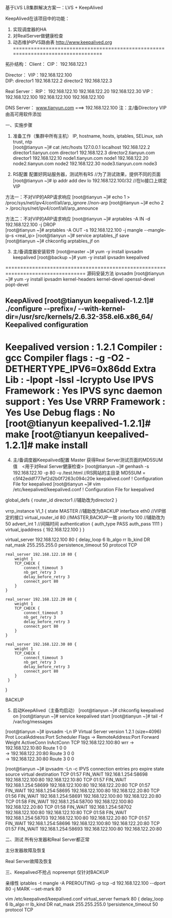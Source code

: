 
基于LVS LB集群解决方案一：LVS + KeepAlived

KeepAlived在该项目中的功能：
1. 实现调度器的HA
2. 对RealServer做健康检查
3. 动态维护IPVS路由表
http://www.keepalived.org
=================================================================================

拓扑结构：
Client：                                   CIP： 192.168.122.1

Director：  							  VIP：192.168.122.100  
					 DIP:     director1 192.168.122.2   director2 192.168.122.3                                      
											
Real Server： RIP：	192.168.122.10    192.168.122.20	192.168.122.30
				   VIP：	192.168.122.100  192.168.122.100 192.168.122.100 
						 
DNS Server： www.tianyun.com  ===> 192.168.122.100
注：主/备Directory VIP由高可用软件添加


一、实施步骤
1. 准备工作（集群中所有主机）
IP, hostname, hosts, iptables, SELinux, ssh trust, ntp	
[root@tianyun ~]# cat /etc/hosts
127.0.0.1           	    localhost
192.168.122.2		    director1.tianyun.com director1
192.168.122.3		    director2.tianyun.com director1
192.168.122.10	    node1.tianyun.com node1 
192.168.122.20	    node2.tianyun.com node2 
192.168.122.30	    node3.tianyun.com node3 

2. RS配置
配置好网站服务器，测试所有RS												//为了测试效果，提供不同的页面
[root@tianyun ~]# ip addr add dev lo 192.168.122.100/32				//在lo接口上绑定VIP

方法一：不对VIP的ARP请求响应
[root@tianyun ~]# echo 1 > /proc/sys/net/ipv4/conf/all/arp_ignore	//non-arp
[root@tianyun ~]# echo 2 > /proc/sys/net/ipv4/conf/all/arp_announce	

方法二：不对VIP的ARP请求响应
[root@tianyun ~]# arptables -A IN -d 192.168.122.100 -j DROP									        
[root@tianyun ~]# arptables -A OUT -s 192.168.122.100 -j mangle --mangle-ip-s <real_ip>	
[root@tianyun ~]# service arptables_jf save																            
[root@tianyun ~]# chkconfig arptables_jf on																        


3. 主/备调度器安装软件
[root@master ~]# yum -y install ipvsadm keepalived 
[root@backup ~]# yum -y install ipvsadm keepalived

=================================================================================
源码安装方法
ipvsadm
[root@tianyun ~]# yum -y install ipvsadm kernel-headers kernel-devel openssl-devel popt-devel

KeepAlived
[root@tianyun keepalived-1.2.1]#  ./configure --prefix=/ --with-kernel-dir=/usr/src/kernels/2.6.32-358.el6.x86_64/
Keepalived configuration
---------------------------------------------
Keepalived version   	: 1.2.1
Compiler                 	: gcc
Compiler flags         	: -g -O2 -DETHERTYPE_IPV6=0x86dd
Extra Lib                	: -lpopt -lssl -lcrypto
Use IPVS Framework  : Yes
IPVS sync daemon support : Yes
Use VRRP Framework       	: Yes
Use Debug flags          	: No
[root@tianyun keepalived-1.2.1]# make
[root@tianyun keepalived-1.2.1]# make install
=================================================================================


4. 主/备调度器Keepalived配置
Master 
获得Real Server测试页面的MD5SUM值　<用于对Real Server健康检查>
[root@tianyun ~]# genhash -s 192.168.122.10 -p 80 -u /test.html             //RS网站的主目录
MD5SUM = c5f42eddf777ef2d2b0f7263c094c20e
keepalived.conf
! Configuration File for keepalived
[root@tianyun ~]# vim /etc/keepalived/keepalived.conf
! Configuration File for keepalived

global_defs {
   router_id director1			//辅助改为director2
}

vrrp_instance VI_1 {
    state MASTER				//辅助改为BACKUP
    interface eth0				//VIP绑定的接口
   virtual_router_id 80		//MASTER,BACKUP一致
    priority 100					//辅助改为50
    advert_int 1                         //间隔时间
    authentication {
        auth_type PASS
        auth_pass 1111
    }
    virtual_ipaddress {
        192.168.122.100
    }
}

virtual_server 192.168.122.100 80 {
    delay_loop 6
    lb_algo rr
    lb_kind DR
    nat_mask 255.255.255.0
    persistence_timeout 50
    protocol TCP
  
    real_server 192.168.122.10 80 {                                                             
        weight 1                                                                                            
        TCP_CHECK {
            connect_timeout 3
            nb_get_retry 3
            delay_before_retry 3
            connect_port 80
        }
    }

    real_server 192.168.122.20 80 {
        weight 1
        TCP_CHECK {
            connect_timeout 3
            nb_get_retry 3
            delay_before_retry 3
            connect_port 80
        }
    }
     
    real_server 192.168.122.30 80 {
        weight 1
        TCP_CHECK {
            connect_timeout 3
            nb_get_retry 3
            delay_before_retry 3
            connect_port 80
        }
     }
}

BACKUP


5. 启动KeepAlived（主备均启动）
[root@tianyun ~]# chkconfig keepalived on
[root@tianyun ~]# service keepalived start
[root@tianyun ~]# tail -f /var/log/messages

[root@tianyun ~]# ipvsadm -Ln
IP Virtual Server version 1.2.1 (size=4096)
Prot LocalAddress:Port Scheduler Flags
  -> RemoteAddress:Port           Forward Weight ActiveConn InActConn
TCP  192.168.122.100:80 wrr
  -> 192.168.122.10:80               Route   1      0          0         
  -> 192.168.122.20:80               Route   3      0          0   
  -> 192.168.122.30:80               Route   3      0          0 

[root@tianyun ~]# ipvsadm -Ln -c
IPVS connection entries
pro expire state       source             virtual            destination
TCP 01:57  FIN_WAIT    192.168.1.254:58698 192.168.122.100:80    192.168.122.10:80
TCP 01:57  FIN_WAIT    192.168.1.254:58699 192.168.122.100:80    192.168.122.20:80
TCP 01:57  FIN_WAIT    192.168.1.254:58695 192.168.122.100:80    192.168.122.20:80
TCP 01:56  FIN_WAIT    192.168.1.254:58691 192.168.122.100:80    192.168.122.20:80
TCP 01:58  FIN_WAIT    192.168.1.254:58700 192.168.122.100:80    192.168.122.20:80
TCP 01:58  FIN_WAIT    192.168.1.254:58702 192.168.122.100:80    192.168.122.10:80
TCP 01:58  FIN_WAIT    192.168.1.254:58703 192.168.122.100:80    192.168.122.20:80
TCP 01:57  FIN_WAIT    192.168.1.254:58696 192.168.122.100:80    192.168.122.20:80
TCP 01:57  FIN_WAIT    192.168.1.254:58693 192.168.122.100:80    192.168.122.20:80



二、测试
所有分发器和Real Server都正常

主分发器故障及恢复

Real Server故障及恢复


三、Keepalived不抢占
nopreempt		仅针对BACKUP


亲缘性
iptables -t mangle -A PREROUTING -p tcp -d 192.168.122.100 --dport 80 -j MARK --set-mark 80

vim /etc/keepalived/keepalived.conf
virtual_server fwmark 80 {
    delay_loop 6
    lb_algo rr
    lb_kind DR
    nat_mask 255.255.255.0
   !persistence_timeout 50
    protocol TCP









